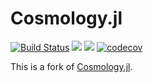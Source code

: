 # Cosmology.jl

[![Build Status](https://github.com/cgarling/Cosmology.jl/workflows/CI/badge.svg)](https://github.com/cgarling/Cosmology.jl/actions)
[![](https://img.shields.io/badge/docs-stable-blue.svg)](https://cgarling.github.io/Cosmology.jl/stable/)
[![](https://img.shields.io/badge/docs-dev-blue.svg)](https://cgarling.github.io/Cosmology.jl/dev/)
[![codecov](https://codecov.io/gh/cgarling/Cosmology.jl/branch/main/graph/badge.svg?token=WK5EQ99FDS)](https://codecov.io/gh/cgarling/Cosmology.jl)

This is a fork of [Cosmology.jl](https://github.com/JuliaAstro/Cosmology.jl). 
